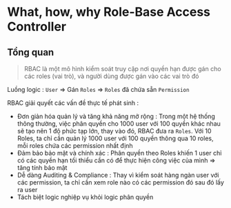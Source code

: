 # What, how, why Role-Base Access Controller

## Tổng quan

> RBAC là một mô hình kiểm soát truy cập nơi quyền hạn được gán cho các roles (vai trò), và người dùng được gán vào các
> vai trò đó

Luồng logic : `User` => Gán `Roles` => `Roles` đã chứa sẵn `Permission`

RBAC giải quyết các vấn đề thực tế phát sinh :

- Đơn giản hóa quản lý và tăng khả năng mở rộng : Trong một hệ thống thông thường, việc phân quyền cho 1000 user với 100
  quyền khác nhau sẽ tạo nên 1 độ phức tạp lớn, thay vào đó, RBAC đưa ra `Roles`. Với 10 Roles, ta chỉ cần quản lý 1000
  user với 100 quyền thông qua 10 roles, mỗi roles chứa các permission nhất định
- Đảm bảo bảo mật và chính xác : Phân quyền theo Roles khiến 1 user chỉ có các quyền hạn tối thiểu cần có để thực hiện
  công việc của mình => tăng tính bảo mật
- Dễ dàng Auditing & Compliance : Thay vì kiểm soát hàng ngàn user với các permission, ta chỉ cần xem role nào có các
  permission đó sau đó lấy ra user
- Tách biệt logic nghiệp vụ khỏi logic phân quyền